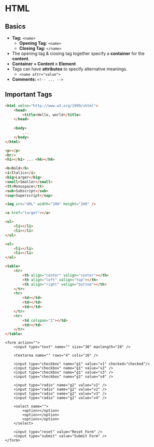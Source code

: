 # HTML

## Basics
- **Tag:** `<name>`
	- **Opening Tag:** `<name>`
	- **Closing Tag:** `</name>`
- The opening tag & closing tag together specify a **container** for the **content**.
- **Container + Content = Element**
- Tags can have **attributes** to specify alternative meanings.
	- `<name attr="value">`
- **Comments:** `<!-- ... -->`

## Important Tags
```HTML
<html xmlns="http://www.w3.org/1999/xhtml">
	<head>
		<title>Hello, world</title>
	</head>
	
	<body>
		...
	</body>
</html>
```
```HTML
<p></p>
<br/>
<h1></h1> ... <h6></h6>
```
```HTML
<b>Bold</b>
<i>Italics</i>
<big>Larger</big>
<small>Smaller</small>
<tt>Monospace</tt>
<sub>Subscript</sub>
<sup>Superscript</sup>
```
```HTML
<img src="URL" width="200" height="200" />
```
```HTML
<a href="target"></a>
```
```HTML
<ul>
	<li></li>
	<li></li>
</ul>

<ol>
	<li></li>
	<li></li>
</ol>
```
```HTML
<table>
	<tr>
		<th align="center" valign="center"></th>
		<th align="left" valign="top"></th>
		<th align="right" valign="bottom"></th>
	</tr>
	<tr>
		<td></td>
		<td></td>
		<td></td>
	</tr>
	<tr>
		<td colspan="2"></td>
		<td></td>
	</tr>
</table>
```
```
<form action="">
	<input type="text" name="" size="30" maxlength="20" />
	
	<textarea name="" rows="4" cols="10" />
	
	<input type="checkbox" name="g1" value="v1" checked="checked"/>
	<input type="checkbox" name="g1" value="v2" />
	<input type="checkbox" name="g1" value="v3" />
	<input type="checkbox" name="g1" value="v4" />
	
	<input type="radio" name="g2" value="v1" />
	<input type="radio" name="g2" value="v2" />
	<input type="radio" name="g2" value="v3" />
	<input type="radio" name="g2" value="v4" />
	
	<select name="">
		<option></option>
		<option></option>
		<option></option>
	</select>
	
	<input type="reset" value="Reset Form" />
	<input type="submit" value="Submit Form" />
</form>
```